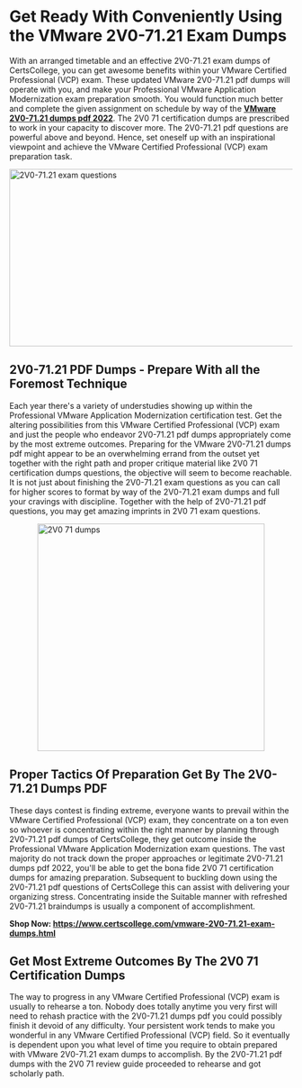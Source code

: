 <h1><strong>Get Ready With Conveniently Using the VMware 2V0-71.21 Exam Dumps&nbsp;</strong></h1>
<p><span style="font-weight: 400;">With an arranged timetable and an effective  2V0-71.21 exam dumps of CertsCollege, you can get awesome benefits within your VMware Certified Professional (VCP) exam. These updated VMware 2V0-71.21 pdf dumps will operate with you, and make your Professional VMware Application Modernization exam preparation smooth. You would function much better and complete the given assignment on schedule by way of the <strong><a href="https://www.certscollege.com/vmware-2V0-71.21-exam-dumps.html">VMware 2V0-71.21 dumps pdf 2022</a></strong>. The 2V0 71 certification dumps are prescribed to work in your capacity to discover more. The  2V0-71.21 pdf questions are powerful above and beyond. Hence, set oneself up with an inspirational viewpoint and achieve the VMware Certified Professional (VCP) exam preparation task.&nbsp;</span></p>
<p><span style="font-weight: 400;"><img style="display: block; margin-left: auto; margin-right: auto;" src="https://i.ibb.co/CPDK3ps/Yellow-and-Blue-Initiative-Blog-Banner.png" alt="2V0-71.21 exam questions" width="559" height="315" /></span></p>
<h2><strong>2V0-71.21 PDF Dumps - Prepare With all the Foremost Technique</strong></h2>
<p><span style="font-weight: 400;">Each year there's a variety of understudies showing up within the Professional VMware Application Modernization certification test. Get the altering possibilities from this VMware Certified Professional (VCP) exam and just the people who endeavor 2V0-71.21 pdf dumps appropriately come by the most extreme outcomes. Preparing for the VMware 2V0-71.21 dumps pdf might appear to be an overwhelming errand from the outset yet together with the right path and proper critique material like 2V0 71 certification dumps questions, the objective will seem to become reachable. It is not just about finishing the 2V0-71.21 exam questions as you can call for higher scores to format by way of the 2V0-71.21 exam dumps and full your cravings with discipline. Together with the help of 2V0-71.21 pdf questions, you may get amazing imprints in 2V0 71 exam questions.</span></p>
<p><span style="font-weight: 400;"><a href="https://tinyurl.com/smb2jx2p"><img style="display: block; margin-left: auto; margin-right: auto;" src="https://i.ibb.co/9tMrhdY/Teacher-Appreciation-Invitation.png" alt="2V0 71 dumps " width="404" height="404" /></a></span></p>
<h2><strong>Proper Tactics Of Preparation Get By The 2V0-71.21 Dumps PDF</strong></h2>
<p><span style="font-weight: 400;">These days contest is finding extreme, everyone wants to prevail within the VMware Certified Professional (VCP) exam, they concentrate on a ton even so whoever is concentrating within the right manner by planning through 2V0-71.21 pdf dumps of CertsCollege, they get outcome inside the Professional VMware Application Modernization exam questions. The vast majority do not track down the proper approaches or legitimate 2V0-71.21 dumps pdf 2022, you'll be able to get the bona fide 2V0 71 certification dumps for amazing preparation. Subsequent to buckling down using the  2V0-71.21 pdf questions of CertsCollege this can assist with delivering your organizing stress. Concentrating inside the Suitable manner with refreshed 2V0-71.21 braindumps is usually a component of accomplishment.</span></p>
<p><span style="font-weight: 400;"><strong>Shop Now: <a href="https://www.certscollege.com/vmware-2V0-71.21-exam-dumps.html">https://www.certscollege.com/vmware-2V0-71.21-exam-dumps.html</a></strong></span></p>
<h2><strong>Get Most Extreme Outcomes By The 2V0 71 Certification Dumps</strong></h2>
<p><span style="font-weight: 400;">The way to progress in any VMware Certified Professional (VCP) exam is usually to rehearse a ton. Nobody does totally anytime you very first will need to rehash practice with the 2V0-71.21 dumps pdf you could possibly finish it devoid of any difficulty. Your persistent work tends to make you wonderful in any VMware Certified Professional (VCP) field. So it eventually is dependent upon you what level of time you require to obtain prepared with VMware 2V0-71.21 exam dumps to accomplish. By the 2V0-71.21 pdf dumps with the 2V0 71 review guide proceeded to rehearse and got scholarly path.</span></p>
